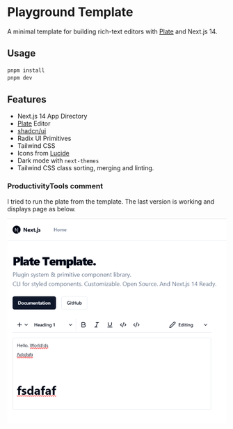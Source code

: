# Playground Template

A minimal template for building rich-text editors with [Plate](https://platejs.org/) and Next.js 14.

## Usage

```bash
pnpm install
pnpm dev
```

## Features

- Next.js 14 App Directory
- [Plate](https://platejs.org/) Editor
- [shadcn/ui](https://ui.shadcn.com/)
- Radix UI Primitives
- Tailwind CSS
- Icons from [Lucide](https://lucide.dev)
- Dark mode with `next-themes`
- Tailwind CSS class sorting, merging and linting.


### ProductivityTools comment 
I tried to run the plate from the template. The last version is working and displays page as below. 


![](Images/20241214224639.png)